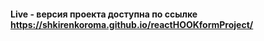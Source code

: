 #### Live - версия проекта доступна по ссылке https://shkirenkoroma.github.io/reactHOOKformProject/
